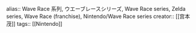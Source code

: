 alias:: Wave Race 系列, ウエーブレースシリーズ, Wave Race series, Zelda series, Wave Race (franchise), Nintendo/Wave Race series
creator:: [[宫本茂]]
tags:: [[Nintendo]]

